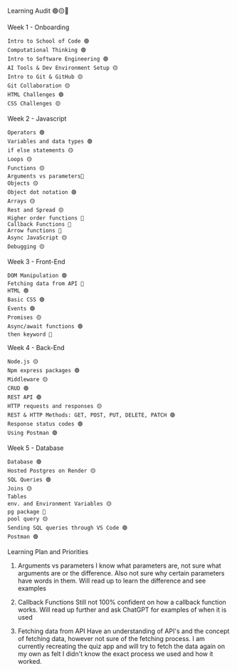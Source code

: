 Learning Audit 🟢🟡🔴

Week 1 - Onboarding

    Intro to School of Code 🟢
    Computational Thinking 🟢
    Intro to Software Engineering 🟢
    AI Tools & Dev Environment Setup 🟡
    Intro to Git & GitHub 🟡
    Git Collaboration 🟡
    HTML Challenges 🟢
    CSS Challenges 🟡

Week 2 - Javascript

    Operators 🟢
    Variables and data types 🟢
    if else statements 🟡
    Loops 🟡
    Functions 🟡
    Arguments vs parameters🔴
    Objects 🟡
    Object dot notation 🟢
    Arrays 🟡
    Rest and Spread 🟡
    Higher order functions 🔴
    Callback Functions 🔴
    Arrow functions 🔴
    Async JavaScript 🟡
    Debugging 🟡

Week 3 - Front-End

    DOM Manipulation 🟢
    Fetching data from API 🔴
    HTML 🟢
    Basic CSS 🟢
    Events 🟢
    Promises 🟡
    Async/await functions 🟢
    then keyword 🔴

Week 4 - Back-End

    Node.js 🟡
    Npm express packages 🟢
    Middleware 🟡
    CRUD 🟢
    REST API 🟢
    HTTP requests and responses 🟡
    REST & HTTP Methods: GET, POST, PUT, DELETE, PATCH 🟢
    Response status codes 🟢
    Using Postman 🟢

Week 5 - Database

    Database 🟢
    Hosted Postgres on Render 🟡
    SQL Queries 🟢
    Joins 🟡
    Tables
    env. and Environment Variables 🟡
    pg package 🔴
    pool query 🟡
    Sending SQL queries through VS Code 🟢
    Postman 🟢

Learning Plan and Priorities

1. Arguments vs parameters
   I know what parameters are, not sure what arguments are or the difference. Also not sure why certain parameters have words in them. Will read up to learn the difference and see examples

2. Callback Functions
   Still not 100% confident on how a callback function works. Will read up further and ask ChatGPT for examples of when it is used

3. Fetching data from API
   Have an understanding of API's and the concept of fetching data, however not sure of the fetching process. I am currently recreating the quiz app and will try to fetch the data again on my own as felt I didn't know the exact process we used and how it worked.
